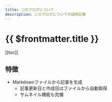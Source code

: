 ```yaml
---
title: このブログについて
description: このブログについての説明記事
---
```


# {{ $frontmatter.title }}

[[toc]]

## 特徴
- Markdownファイルから記事を生成
    - 記事更新日と作成日はファイルから自動取得
    - サムネイル機能も完備

